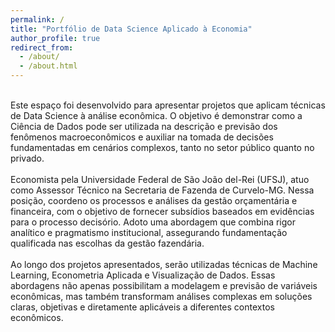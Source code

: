 ```yaml
---
permalink: /
title: "Portfólio de Data Science Aplicado à Economia"
author_profile: true
redirect_from: 
  - /about/
  - /about.html
---
```


<br>
Este espaço foi desenvolvido para apresentar projetos que aplicam técnicas de Data Science à análise econômica. O objetivo é demonstrar como a Ciência de Dados pode ser utilizada na descrição e previsão dos fenômenos macroeconômicos e auxiliar na tomada de decisões fundamentadas em cenários complexos, tanto no setor público quanto no privado.
<br><br>
Economista pela Universidade Federal de São João del-Rei (UFSJ), atuo como Assessor Técnico na Secretaria de Fazenda de Curvelo-MG. Nessa posição, coordeno os processos e análises da gestão orçamentária e financeira, com o objetivo de fornecer subsídios baseados em evidências para o processo decisório. Adoto uma abordagem que combina rigor analítico e pragmatismo institucional, assegurando fundamentação qualificada nas escolhas da gestão fazendária.
<br><br>
Ao longo dos projetos apresentados, serão utilizadas técnicas de Machine Learning, Econometria Aplicada e Visualização de Dados. Essas abordagens não apenas possibilitam a modelagem e previsão de variáveis econômicas, mas também transformam análises complexas em soluções claras, objetivas e diretamente aplicáveis a diferentes contextos econômicos.
